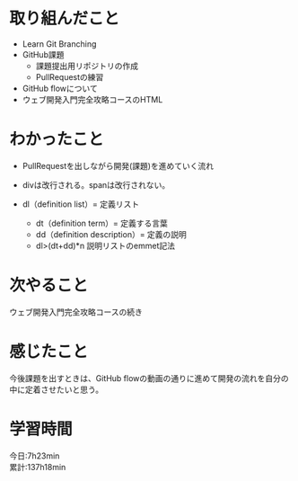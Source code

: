 # 取り組んだこと       
- Learn Git Branching
- GitHub課題
  - 課題提出用リポジトリの作成
  - PullRequestの練習
- GitHub flowについて
- ウェブ開発入門完全攻略コースのHTML
# わかったこと
- PullRequestを出しながら開発(課題)を進めていく流れ

- divは改行される。spanは改行されない。
- dl（definition list）= 定義リスト
    - dt（definition term）= 定義する言葉
    - dd（definition description）= 定義の説明
    - dl>(dt+dd)*n 説明リストのemmet記法
# 次やること
ウェブ開発入門完全攻略コースの続き
# 感じたこと
今後課題を出すときは、GitHub flowの動画の通りに進めて開発の流れを自分の中に定着させたいと思う。
# 学習時間  
今日:7h23min  
累計:137h18min
